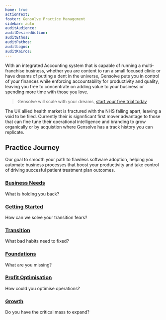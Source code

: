 ```yaml
---
home: true
actionText:
footer: Gensolve Practice Management
sidebar: auto
auditAudience:
auditDesiredAction:
auditEthos:
auditPathos:
auditLogos:
auditKairos:
---
```


With an integrated Accounting system that is capable of running a multi-franchise business, whether you are content to run a small focused clinic or have dreams of putting a dent in the universe, Gensolve puts you in control of your finances while enforcing accountability for productivity and quality, leaving you free to concentrate on adding value to your business or spending more time with those you love.

> Gensolve will scale with your dreams, [start your free trial today](./practice-journey/getting-started/installation/)

The UK allied health market is fractured with the NHS falling apart, leaving a void to be filed. Currently their is signnficant first mover advantage to those that can fine tune their operational intelligence and branding to grow organically or by acquistion where Gensolve has a track history you can replicate.

## Practice Journey

Our goal to smooth your path to flawless software adoption, helping you automate business processes that boost your productivity and take control of driving succesful patient treatment plan outcomes.

### [Business Needs](./practice-journey/needs)

What is holding you back?

### [Getting Started](./practice-journey/getting-started)

How can we solve your transition fears?

### [Transition](./practice-journey/transition)

What bad habits need to fixed?

### [Foundations](./practice-journey/foundations)

What are you missing?

### [Profit Optimisation](./practice-journey/profit-optimisation)

How could you optimise operations?

### [Growth](./practice-journey/growth)

Do you have the critical mass to expand?
